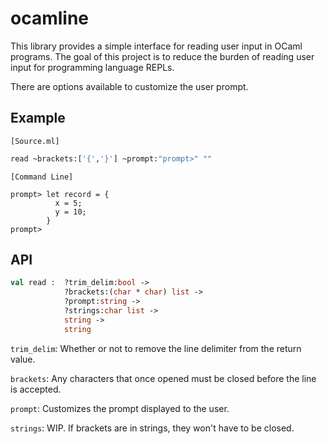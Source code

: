 # ocamline

This library provides a simple interface for reading user input
in OCaml programs. The goal of this project is to reduce the
burden of reading user input for programming language REPLs.

There are options available to customize the user prompt.


## Example
`[Source.ml]`
```ocaml
read ~brackets:['{','}'] ~prompt:"prompt>" ""
```
`[Command Line]`
```
prompt> let record = {
          x = 5;
          y = 10;
        }
prompt>
```


## API

```ocaml
val read :  ?trim_delim:bool ->
            ?brackets:(char * char) list ->
            ?prompt:string ->
            ?strings:char list ->
            string ->
            string
```
`trim_delim`: Whether or not to remove the line delimiter from the
return value.

`brackets`: Any characters that once opened must be closed before the line is
accepted.

`prompt`: Customizes the prompt displayed to the user.

`strings`: WIP. If brackets are in strings, they won't have to be closed.
